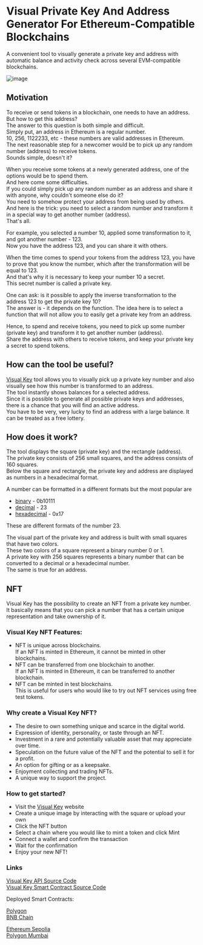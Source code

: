 # Visual Private Key And Address Generator For Ethereum-Compatible Blockchains

A convenient tool to visually generate a private key and address with automatic balance and activity check across several EVM-compatible blockchains.

![image](https://user-images.githubusercontent.com/18450062/169537786-8c3decf1-6d57-41b6-bc64-8aedbf5b1bd5.png)

## Motivation

To receive or send tokens in a blockchain, one needs to have an address.  
But how to get this address?  
The answer to this question is both simple and difficult.  
Simply put, an address in Ethereum is a regular number.  
10, 256, 1122233, etc - these numbers are valid addresses in Ethereum.  
The next reasonable step for a newcomer would be to pick up any random number (address) to receive tokens.  
Sounds simple, doesn't it?

When you receive some tokens at a newly generated address, one of the options would be to spend them.  
And here come some difficulties.  
If you could simply pick up any random number as an address and share it with anyone, why couldn't someone else do it?  
You need to somehow protect your address from being used by others.  
And here is the trick: you need to select a random number and transform it in a special way to get another number (address).  
That's all.  

For example, you selected a number 10, applied some transformation to it, and got another number - 123.  
Now you have the address 123, and you can share it with others.  

When the time comes to spend your tokens from the address 123, you have to prove that you know the number, which after the transformation will be equal to 123.  
And that's why it is necessary to keep your number 10 a secret.  
This secret number is called a private key.  

One can ask: is it possible to apply the inverse transformation to the address 123 to get the private key 10?  
The answer is - it depends on the function. The idea here is to select a function that will not allow you to easily get a private key from an address.

Hence, to spend and receive tokens, you need to pick up some number (private key) and transform it to get another number (address).  
Share the address with others to receive tokens, and keep your private key a secret to spend tokens.

## How can the tool be useful?

[Visual Key](https://visualkey.link) tool allows you to visually pick up a private key number and also visually see how this number is transformed to an address.  
The tool instantly shows balances for a selected address.  
Since it is possible to generate all possible private keys and addresses, there is a chance that you will find an active address.  
You have to be very, very lucky to find an address with a large balance. It can be treated as a free lottery.  

## How does it work?

The tool displays the square (private key) and the rectangle (address).  
The private key consists of 256 small squares, and the address consists of 160 squares.  
Below the square and rectangle, the private key and address are displayed as numbers in a hexadecimal format.  

A number can be formatted in a different formats but the most popular are
 - [binary](https://en.wikipedia.org/wiki/Binary_number) - 0b10111
 - [decimal](https://en.wikipedia.org/wiki/Decimal) - 23
 - [hexadecimal](https://en.wikipedia.org/wiki/Hexadecimal) - 0x17

These are different formats of the number 23.

The visual part of the private key and address is built with small squares that have two colors.  
These two colors of a square represent a binary number 0 or 1.  
A private key with 256 squares represents a binary number that can be converted to a decimal or a hexadecimal number.  
The same is true for an address.

## NFT

Visual Key has the possibility to create an NFT from a private key number.  
It basically means that you can pick a number that has a certain unique representation and take ownership of it.

### Visual Key NFT Features:

 - NFT is unique across blockchains.  
If an NFT is minted in Ethereum, it cannot be minted in other blockchains.
 - NFT can be transferred from one blockchain to another.  
If an NFT is minted in Ethereum, it can be transferred to another blockchain.
 - NFT can be minted in test blockchains.  
This is useful for users who would like to try out NFT services using free test tokens.

### Why create a Visual Key NFT?

 - The desire to own something unique and scarce in the digital world.
 - Expression of identity, personality, or taste through an NFT.
 - Investment in a rare and potentially valuable asset that may appreciate over time.
 - Speculation on the future value of the NFT and the potential to sell it for a profit.
 - An option for gifting or as a keepsake.
 - Enjoyment collecting and trading NFTs.
 - A unique way to support the project.

### How to get started?

- Visit the [Visual Key](https://visualkey.link) website
- Create a unique image by interacting with the square or upload your own
- Click the NFT button
- Select a chain where you would like to mint a token and click Mint
- Connect a wallet and confirm the transaction
- Wait for the confirmation
- Enjoy your new NFT!

### Links

[Visual Key API Source Code](https://github.com/denyshorman/visualkey-api)  
[Visual Key Smart Contract Source Code](https://github.com/denyshorman/visualkey-smartcontracts)

Deployed Smart Contracts:

[Polygon](https://polygonscan.com/address/0x1544b6Ba8Ff0C7B5059491A61E321061377052Bf)  
[BNB Chain](https://bscscan.com/address/0x6dD422EE124204a4A9c38189580266dcD55bC648)

[Ethereum Sepolia](https://sepolia.etherscan.io/address/0xa9Ab50860bbADA427d1844A63cC7a1A7E7D038Cc)  
[Polygon Mumbai](https://mumbai.polygonscan.com/address/0xA76001F57649F00d92EB66A8BEBf8ffBe2CC1810)

